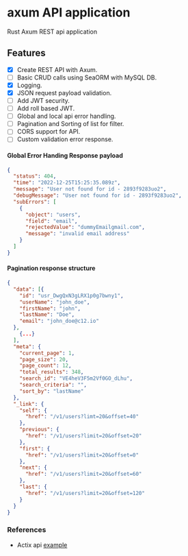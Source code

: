 # axum API application
Rust Axum REST api application

## Features
- [x] Create REST API with Axum.
- [ ] Basic CRUD calls using SeaORM with MySQL DB.
- [x] Logging.
- [x] JSON request payload validation.
- [ ] Add JWT security.
- [ ] Add roll based JWT.
- [ ] Global and local api error handling.
- [ ] Pagination and Sorting of list for filter.
- [ ] CORS support for API.
- [ ] Custom validation error response.

#### Global Error Handing Response payload
```json
{
  "status": 404,
  "time": "2022-12-25T15:25:35.089z",
  "message": "User not found for id - 2893f9283uo2",
  "debugMessage": "User not found for id - 2893f9283uo2",
  "subErrors": [
    {
      "object": "users",
      "field": "email",
      "rejectedValue": "dummyEmailgmail.com",
      "message": "invalid email address"
    }
  ]
}
```

#### Pagination response structure
```json
{
  "data": [{
    "id": "usr_DwgQxN3gLRX1p0g7bwny1",
    "userName": "john_doe",
    "firstName": "john",
    "lastName": "Doe",
    "email": "john_doe@c12.io"
  },
    {...}
  ],
  "meta": {
    "current_page": 1,
    "page_size": 20,
    "page_count": 12,
    "total_results": 348,
    "search_id": "VE4heV3F5m2Vf0GO_dLhu",
    "search_criteria": "",
    "sort_by": "lastName"
  },
  "_link": {
    "self": {
      "href": "/v1/users?limt=20&offset=40"
    },
    "previous": {
      "href": "/v1/users?limit=20&offset=20"
    },
    "first": {
      "href": "/v1/users?limit=20&offset=0"
    },
    "next": {
      "href": "/v1/users?limit=20&offset=60"
    },
    "last": {
      "href": "/v1/users?limit=20&offset=120"
    }
  }
}
```

### References
- Actix api [example](https://github.com/b-palaniappan/actix-api)
